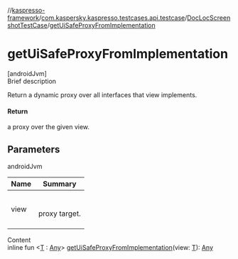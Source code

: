 //[kaspresso-framework](../../index.md)/[com.kaspersky.kaspresso.testcases.api.testcase](../index.md)/[DocLocScreenshotTestCase](index.md)/[getUiSafeProxyFromImplementation](get-ui-safe-proxy-from-implementation.md)



# getUiSafeProxyFromImplementation  
[androidJvm]  
Brief description  


Return a dynamic proxy over all interfaces that view implements.



#### Return  


a proxy over the given view.



## Parameters  
  
androidJvm  
  
|  Name|  Summary| 
|---|---|
| view| <br><br>proxy target.<br><br>
  
  
Content  
inline fun <[T](get-ui-safe-proxy-from-implementation.md) : [Any](https://kotlinlang.org/api/latest/jvm/stdlib/kotlin/-any/index.html)> [getUiSafeProxyFromImplementation](get-ui-safe-proxy-from-implementation.md)(view: [T](get-ui-safe-proxy-from-implementation.md)): [Any](https://kotlinlang.org/api/latest/jvm/stdlib/kotlin/-any/index.html)  



